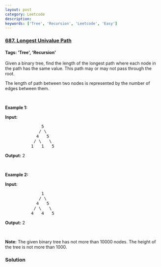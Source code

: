 ```yaml
---
layout: post
category: Leetcode
description: 
keywords: ['Tree', 'Recursion', 'Leetcode', 'Easy']
---
```

### [687. Longest Univalue Path](https://leetcode.com/problems/longest-univalue-path)

#### Tags: 'Tree', 'Recursion'

<div class="content__u3I1 question-content__JfgR"><div><p>Given a binary tree, find the length of the longest path where each node in the path has the same value. This path may or may not pass through the root.</p>
<p>The length of path between two nodes is represented by the number of edges between them.</p>
<p> </p>
<p><b>Example 1:</b></p>
<p><strong>Input:</strong></p>
<pre>              5
             / \
            4   5
           / \   \
          1   1   5
</pre>
<p><strong>Output:</strong> 2</p>
<p> </p>
<p><b>Example 2:</b></p>
<p><strong>Input:</strong></p>
<pre>              1
             / \
            4   5
           / \   \
          4   4   5
</pre>
<p><strong>Output:</strong> 2</p>
<p> </p>
<p><b>Note:</b> The given binary tree has not more than 10000 nodes. The height of the tree is not more than 1000.</p>
</div></div>

### Solution
